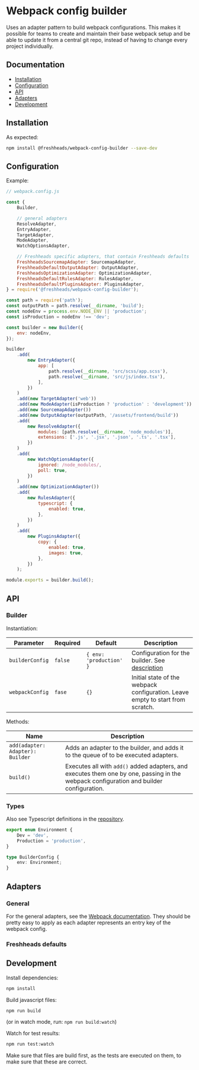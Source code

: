 # Webpack config builder

Uses an adapter pattern to build webpack configurations. This makes it possible for teams to create and maintain their base webpack setup and be able to update it from a central git repo, instead of having to change every project individually.

## Documentation

-   [Installation](#installation)
-   [Configuration](#configuration)
-   [API](#api)
-   [Adapters](#adapters)
-   [Development](#development)

## Installation

As expected:

```bash
npm install @freshheads/webpack-config-builder --save-dev
```

## Configuration

Example:

```javascript
// webpack.config.js

const {
    Builder,

    // general adapters
    ResolveAdapter,
    EntryAdapter,
    TargetAdapter,
    ModeAdapter,
    WatchOptionsAdapter,

    // Freshheads specific adapters, that contain Freshheads defaults
    FreshheadsSourcemapAdapter: SourcemapAdapter,
    FreshheadsDefaultOutputAdapter: OutputAdapter,
    FreshheadsOptimizationAdapter: OptimizationAdapter,
    FreshheadsDefaultRulesAdapter: RulesAdapter,
    FreshheadsDefaultPluginsAdapter: PluginsAdapter,
} = require('@freshheads/webpack-config-builder');

const path = require('path');
const outputPath = path.resolve(__dirname, 'build');
const nodeEnv = process.env.NODE_ENV || 'production';
const isProduction = nodeEnv !== 'dev';

const builder = new Builder({
    env: nodeEnv,
});

builder
    .add(
        new EntryAdapter({
            app: [
                path.resolve(__dirname, 'src/scss/app.scss'),
                path.resolve(__dirname, 'src/js/index.tsx'),
            ],
        })
    )
    .add(new TargetAdapter('web'))
    .add(new ModeAdapter(isProduction ? 'production' : 'development'))
    .add(new SourcemapAdapter())
    .add(new OutputAdapter(outputPath, '/assets/frontend/build'))
    .add(
        new ResolveAdapter({
            modules: [path.resolve(__dirname, 'node_modules')],
            extensions: ['.js', '.jsx', '.json', '.ts', '.tsx'],
        })
    )
    .add(
        new WatchOptionsAdapter({
            ignored: /node_modules/,
            poll: true,
        })
    )
    .add(new OptimizationAdapter())
    .add(
        new RulesAdapter({
            typescript: {
                enabled: true,
            },
        })
    )
    .add(
        new PluginsAdapter({
            copy: {
                enabled: true,
                images: true,
            },
        })
    );

module.exports = builder.build();
```

## API

### Builder

Instantiation:

| Parameter       | Required | Default                 | Description                                                                    |
| --------------- | -------- | ----------------------- | ------------------------------------------------------------------------------ |
| `builderConfig` | `false`  | `{ env: 'production' }` | Configuration for the builder. See [description](#types)                       |
| `webpackConfig` | `fase`   | `{}`                    | Initial state of the webpack configuration. Leave empty to start from scratch. |

Methods:

| Name                             | Description                                                                                                                             |
| -------------------------------- | --------------------------------------------------------------------------------------------------------------------------------------- |
| `add(adapter: Adapter): Builder` | Adds an adapter to the builder, and adds it to the queue of to be executed adapters.                                                    |
| `build()`                        | Executes all with `add()` added adapters, and executes them one by one, passing in the webpack configuration and builder configuration. |

### Types

Also see Typescript definitions in the [repository](https://github.com/freshheads/webpack-config-builder).

```typescript
export enum Environment {
    Dev = 'dev',
    Production = 'production',
}

type BuilderConfig {
    env: Environment;
}
```

## Adapters

### General

For the general adapters, see the [Webpack documentation](https://webpack.js.org/configuration). They should be pretty easy to apply as each adapter represents an entry key of the webpack config.

### Freshheads defaults

## Development

Install dependencies:

```bash
npm install
```

Build javascript files:

```bash
npm run build
```

(or in watch mode, run: `npm run build:watch`)

Watch for test results:

```bash
npm run test:watch
```

Make sure that files are build first, as the tests are executed on them, to make sure that these are correct.
